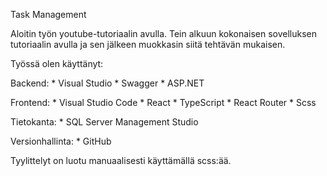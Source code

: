 Task Management

Aloitin työn youtube-tutoriaalin avulla. Tein alkuun kokonaisen sovelluksen tutoriaalin avulla ja sen jälkeen muokkasin siitä tehtävän mukaisen.

Työssä olen käyttänyt:

Backend:         * Visual Studio
                 * Swagger
                 * ASP.NET

Frontend:         * Visual Studio Code
                  * React
                  * TypeScript
                  * React Router
                  * Scss

Tietokanta:       * SQL Server Management Studio

Versionhallinta:  * GitHub

Tyylittelyt on luotu manuaalisesti käyttämällä scss:ää.
